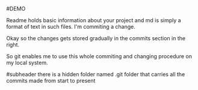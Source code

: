 #DEMO

Readme holds basic information about your project and md is simply a format of text in such files.
I'm commiting a change.

Okay so the changes gets stored gradually in the commits section in the right.

So git enables me to use this whole commiting and changing procedure on my local system.

#subheader
there is a hidden folder named .git folder that carries all the commits made from start to present